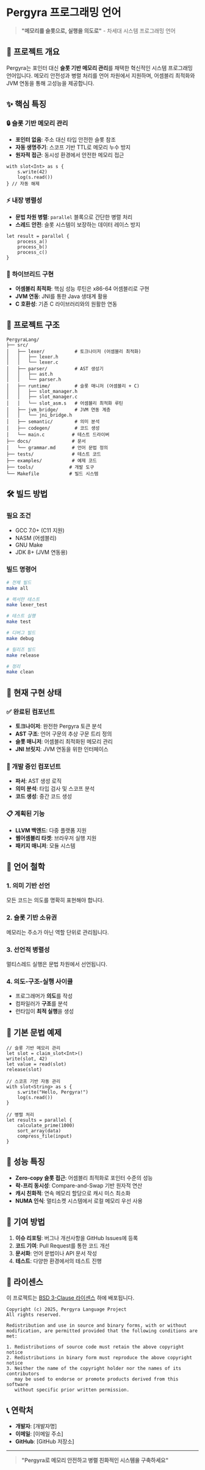 # Pergyra 프로그래밍 언어

> **"메모리를 슬롯으로, 실행을 의도로"** - 차세대 시스템 프로그래밍 언어

## 🚀 프로젝트 개요

Pergyra는 포인터 대신 **슬롯 기반 메모리 관리**를 채택한 혁신적인 시스템 프로그래밍 언어입니다. 메모리 안전성과 병렬 처리를 언어 차원에서 지원하며, 어셈블리 최적화와 JVM 연동을 통해 고성능을 제공합니다.

## ✨ 핵심 특징

### 🔒 **슬롯 기반 메모리 관리**
- **포인터 없음**: 주소 대신 타입 안전한 슬롯 참조
- **자동 생명주기**: 스코프 기반 TTL로 메모리 누수 방지
- **원자적 접근**: 동시성 환경에서 안전한 메모리 접근

```pergyra
with slot<Int> as s {
    s.write(42)
    log(s.read())
} // 자동 해제
```

### ⚡ **내장 병렬성**
- **문법 차원 병렬**: `parallel` 블록으로 간단한 병렬 처리
- **스레드 안전**: 슬롯 시스템이 보장하는 데이터 레이스 방지

```pergyra
let result = parallel {
    process_a()
    process_b() 
    process_c()
}
```

### 🔧 **하이브리드 구현**
- **어셈블리 최적화**: 핵심 성능 루틴은 x86-64 어셈블리로 구현
- **JVM 연동**: JNI를 통한 Java 생태계 활용
- **C 호환성**: 기존 C 라이브러리와의 원활한 연동

## 📁 프로젝트 구조

```
PergyraLang/
├── src/
│   ├── lexer/           # 토크나이저 (어셈블리 최적화)
│   │   ├── lexer.h
│   │   └── lexer.c
│   ├── parser/          # AST 생성기
│   │   ├── ast.h
│   │   └── parser.h
│   ├── runtime/         # 슬롯 매니저 (어셈블리 + C)
│   │   ├── slot_manager.h
│   │   ├── slot_manager.c
│   │   └── slot_asm.s   # 어셈블리 최적화 루틴
│   ├── jvm_bridge/      # JVM 연동 계층
│   │   └── jni_bridge.h
│   ├── semantic/        # 의미 분석
│   ├── codegen/         # 코드 생성
│   └── main.c          # 테스트 드라이버
├── docs/               # 문서
│   └── grammar.md      # 언어 문법 정의
├── tests/              # 테스트 코드
├── examples/           # 예제 코드
├── tools/             # 개발 도구
└── Makefile           # 빌드 시스템
```

## 🛠️ 빌드 방법

### 필요 조건
- GCC 7.0+ (C11 지원)
- NASM (어셈블리)
- GNU Make
- JDK 8+ (JVM 연동용)

### 빌드 명령어

```bash
# 전체 빌드
make all

# 렉서만 테스트
make lexer_test

# 테스트 실행
make test

# 디버그 빌드
make debug

# 릴리즈 빌드
make release

# 정리
make clean
```

## 🧪 현재 구현 상태

### ✅ 완료된 컴포넌트
- **토크나이저**: 완전한 Pergyra 토큰 분석
- **AST 구조**: 언어 구문의 추상 구문 트리 정의
- **슬롯 매니저**: 어셈블리 최적화된 메모리 관리
- **JNI 브릿지**: JVM 연동을 위한 인터페이스

### 🚧 개발 중인 컴포넌트
- **파서**: AST 생성 로직
- **의미 분석**: 타입 검사 및 스코프 분석
- **코드 생성**: 중간 코드 생성

### 📋 계획된 기능
- **LLVM 백엔드**: 다중 플랫폼 지원
- **웹어셈블리 타겟**: 브라우저 실행 지원
- **패키지 매니저**: 모듈 시스템

## 🎯 언어 철학

### 1. **의미 기반 선언**
모든 코드는 의도를 명확히 표현해야 합니다.

### 2. **슬롯 기반 소유권**
메모리는 주소가 아닌 역할 단위로 관리됩니다.

### 3. **선언적 병렬성**
멀티스레드 실행은 문법 차원에서 선언됩니다.

### 4. **의도-구조-실행 사이클**
- 프로그래머가 **의도**를 작성
- 컴파일러가 **구조**를 분석  
- 런타임이 **최적 실행**을 생성

## 📖 기본 문법 예제

```pergyra
// 슬롯 기반 메모리 관리
let slot = claim_slot<Int>()
write(slot, 42)
let value = read(slot)
release(slot)

// 스코프 기반 자동 관리
with slot<String> as s {
    s.write("Hello, Pergyra!")
    log(s.read())
}

// 병렬 처리
let results = parallel {
    calculate_prime(1000)
    sort_array(data)
    compress_file(input)
}
```

## 🔬 성능 특징

- **Zero-copy 슬롯 접근**: 어셈블리 최적화로 포인터 수준의 성능
- **락-프리 동시성**: Compare-and-Swap 기반 원자적 연산
- **캐시 친화적**: 연속 메모리 할당으로 캐시 미스 최소화
- **NUMA 인식**: 멀티소켓 시스템에서 로컬 메모리 우선 사용

## 🤝 기여 방법

1. **이슈 리포팅**: 버그나 개선사항을 GitHub Issues에 등록
2. **코드 기여**: Pull Request를 통한 코드 개선
3. **문서화**: 언어 문법이나 API 문서 작성
4. **테스트**: 다양한 환경에서의 테스트 진행

## 📄 라이센스

이 프로젝트는 [BSD 3-Clause 라이센스](LICENSE) 하에 배포됩니다.

```
Copyright (c) 2025, Pergyra Language Project
All rights reserved.

Redistribution and use in source and binary forms, with or without
modification, are permitted provided that the following conditions are met:

1. Redistributions of source code must retain the above copyright notice
2. Redistributions in binary form must reproduce the above copyright notice
3. Neither the name of the copyright holder nor the names of its contributors
   may be used to endorse or promote products derived from this software
   without specific prior written permission.
```

## 📞 연락처

- **개발자**: [개발자명]
- **이메일**: [이메일 주소]
- **GitHub**: [GitHub 저장소]

---

> **"Pergyra로 메모리 안전하고 병렬 친화적인 시스템을 구축하세요"**